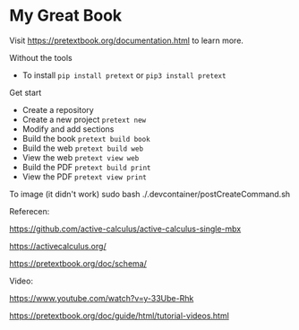 # My Great Book

Visit <https://pretextbook.org/documentation.html> to learn more.

Without the tools
- To install ```pip install pretext``` or ```pip3 install pretext```

Get start
- Create a repository
- Create a new project ```pretext new```
- Modify and add sections
- Build the book ```pretext build book```
- Build the web ```pretext build web```
- View the web ```pretext view web```
- Build the  PDF ```pretext build print```
- View the PDF ```pretext view print```





To image (it didn't work)
sudo bash ./.devcontainer/postCreateCommand.sh


Referecen:

https://github.com/active-calculus/active-calculus-single-mbx

https://activecalculus.org/

https://pretextbook.org/doc/schema/

Video:

https://www.youtube.com/watch?v=y-33Ube-Rhk

https://pretextbook.org/doc/guide/html/tutorial-videos.html
